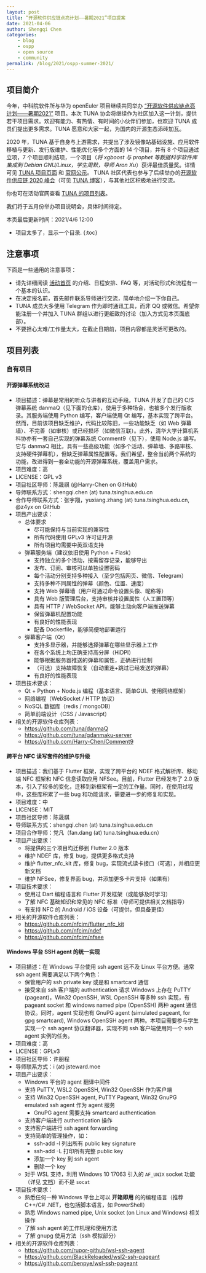 ```yaml
---
layout: post
title: “开源软件供应链点亮计划——暑期2021”项目提案
date: 2021-04-06
author: Shengqi Chen
categories:
    - blog
    - ospp
    - open source
    - community
permalink: /blog/2021/ospp-summer-2021/
---
```


## 项目简介

今年，中科院软件所与华为 openEuler 项目继续共同举办 [“开源软件供应链点亮计划——暑期2021”](https://summer.iscas.ac.cn/) 项目。本次 TUNA 协会将继续作为社区加入这一计划，提供若干项目需求。欢迎有能力、有热情、有时间的小伙伴们参加，也欢迎 TUNA 成员们提出更多需求。TUNA 愿意和大家一起，为国内的开源生态添砖加瓦。

2020 年，TUNA 基于自身与上游需求，共提出了涉及镜像站基础设施、应用软件移植与更新、发行版维护、性能优化等多个方面的 14 个项目，并有 8 个项目通过立项，7 个项目顺利结项，一个项目（_将 xgboost 与 prophet 等数据科学软件库集成到 Debian GNU/Linux，学生周默，导师 Aron Xu_）获评最佳质量奖。详情可见 [TUNA 项目页面](https://tuna.moe/blog/2020/ospp-summer-2020/) 和 [官网公示](https://isrc.iscas.ac.cn/summer2020/#/organisations/tuna)。 TUNA 社区代表也参与了后续举办的[开源软件供应链 2020 峰会](https://isrc.iscas.ac.cn/summer2020/#/summitmeeting)（可见 [TUNA 博客](https://tuna.moe/blog/2020/iscas-conf/)），与其他社区积极地进行交流。

你也可在活动官网查看 [TUNA 的项目列表](https://summer.iscas.ac.cn/#/org/orgdetail/tuna)。

<!-- 我们于 2020/5/23 举办了一次项目说明会，详情可见 [活动公告](/event/2020/ospp-introduction/)，其中有讲稿与录像下载。 -->
我们将于五月份举办项目说明会，具体时间待定。

本页最后更新时间：2021/4/6 12:00

* 项目太多了，显示一个目录.
{:toc}

## 注意事项

下面是一些通用的注意事项：

* 请先详细阅读 [活动首页](https://summer.iscas.ac.cn/) 的介绍、日程安排、FAQ 等，对活动形式和流程有一个基本的认识。
* 在决定报名前，首先邮件联系导师进行交流，简单地介绍一下你自己。
* TUNA 成员大多使用 Telegram 作为即时通讯工具，而非 QQ 或微信。希望你能注册一个并加入 TUNA 群组以进行更细致的讨论（加入方式见本页面底部）。
* 不要担心太难/工作量太大，在截止日期前，项目内容都是灵活可更改的。

## 项目列表

### 自有项目

#### 开源弹幕系统改进

* 项目描述：弹幕是常用的听众与讲者的互动手段。TUNA 开发了自己的 C/S 弹幕系统 danmaQ（见下面的仓库），使用于多种场合，也被多个发行版收录。其服务端使用 Python 编写，客户端使用 Qt 编写，基本实现了跨平台。然而，目前该项目缺乏维护，代码比较陈旧，一些功能缺乏（如 Web 弹幕墙）、不完善（如审核）或已经损坏（如微信互联）。此外，清华大学计算机系科协亦有一套自己实现的弹幕系统 Comment9（见下），使用 Node.js 编写。它与 danmaQ 相比，具有一些高级功能（如多个活动、弹幕墙、多路审核、支持硬件弹幕机），但缺乏弹幕属性配置等。我们希望，整合当前两个系统的功能，改进得到一套全功能的开源弹幕系统，覆盖用户需求。
* 项目难度：高
* LICENSE：GPL v3
* 项目社区导师：陈晟祺 (@Harry-Chen on GitHub)
* 导师联系方式：shengqi.chen (at) tuna.tsinghua.edu.cn
* 合作导师联系方式：张宇翔，yuxiang.zhang (at) tuna.tsinghua.edu.cn, @z4yx on GitHub
* 项目产出要求：
    * 总体要求
        * 尽可能保持与当前实现的兼容性
        * 所有代码使用 GPLv3 许可证开源
        * 所有项目均需要中英双语支持
    * 弹幕服务端（建议依旧使用 Python + Flask）
        * 支持独立的多个活动，按需留存记录，能够导出
        * 发布、订阅、审核可以单独设置密码
        * 每个活动分别支持多种接入（至少包括网页、微信、Telegram）
        * 支持多种不同属性的弹幕（颜色、位置、速度）
        * 支持 Web 弹幕墙（用户可通过命令设置头像、昵称等）
        * 具有 Web 版管理后台，支持审核并设置属性（人工置顶等）
        * 具有 HTTP / WebSocket API，能够主动向客户端推送弹幕
        * 保留弹幕机配置功能
        * 有良好的性能表现
        * 配备 Dockerfile，能够简便地部署运行
    * 弹幕客户端（Qt）
        * 支持多显示器，并能够选择弹幕在哪些显示器上工作
        * 在各个系统上均正确支持高分屏（HiDPI）
        * 能够根据服务器推送的弹幕和属性，正确进行绘制
        * （可选）支持故障恢复（自动重连+跳过已经发送的弹幕）
        * 有良好的性能表现
* 项目技术要求：
    * Qt + Python + Node.js 编程（基本语言、简单GUI、使用网络框架）
    * 网络编程（WebSocket / HTTP 协议）
    * NoSQL 数据库（redis / mongoDB）
    * 简单前端设计（CSS / Javascript）
* 相关的开源软件仓库列表：
    * <https://github.com/tuna/danmaQ>
    * <https://github.com/tuna/gdanmaku-server>
    * <https://github.com/Harry-Chen/Comment9>


#### 跨平台 NFC 读写套件的维护与升级

* 项目描述：我们基于 Flutter 框架，实现了跨平台的 NDEF 格式解析库、移动端 NFC 框架和 NFC 信息读取应用 NFSee。目前，Flutter 已经发布了 2.0 版本，引入了较多的变化，迁移到新框架有一定的工作量。同时，在使用过程中，这些库积累了一些 bug 和功能请求，需要进一步的修复和实现。
* 项目难度：中
* LICENSE：MIT
* 项目社区导师：陈晟祺
* 导师联系方式：shengqi.chen (at) tuna.tsinghua.edu.cn
* 项目合作导师：党凡（fan.dang (at) tuna.tsinghua.edu.cn）
* 项目产出要求：
    * 将提供的三个项目均迁移到 Flutter 2.0 版本
    * 维护 NDEF 库，修复 bug，提供更多格式支持
    * 维护 flutter_nfc_kit 库，修复 bug，实现流式读卡接口（可选），并相应更新文档
    * 维护 NFSee，修复界面 bug，并添加更多卡片支持（如果有）
* 项目技术要求：
    * 使用过 Dart 编程语言和 Flutter 开发框架（或能够及时学习）
    * 了解 NFC 基础知识和常见的 NFC 标准（导师可提供相关文档指导）
    * 有支持 NFC 的 Android / iOS 设备（可提供，但具备更佳）
* 相关的开源软件仓库列表：
    * <https://github.com/nfcim/flutter_nfc_kit>
    * <https://github.com/nfcim/ndef>
    * <https://github.com/nfcim/nfsee>


#### Windows 平台 SSH agent 的统一实现

* 项目描述：在 Windows 平台使用 ssh agent 远不及 Linux 平台方便。通常 ssh agent 需要满足以下两个角色：
    * 保管用户的 ssh private key 或是和 smartcard 通信
    * 接受来自 ssh 客户端的 authentication 请求
  Windows 上存在 PuTTY (pageant)，Win32 OpenSSH, WSL OpenSSH 等多种 ssh 实现，有 pageant socket 和 windows named pipe (OpenSSH) 两种 agent 通信协议。同时，agent 实现也有 GnuPG agent (simulated pageant, for gpg smartcard), Windows OpenSSH agent 两种。本项目需要参与学生实现一个 ssh agent 协议翻译器，实现不同 ssh 客户端使用同一个 ssh agent 实例的任务。
* 项目难度：高
* LICENSE：GPLv3
* 项目社区导师：许朋程
* 导师联系方式：i (at) jsteward.moe
* 项目产出要求：
    * Windows 平台的 agent 翻译中间件
    * 支持 PuTTY, WSL2 OpenSSH, Win32 OpenSSH 作为客户端
    * 支持 Win32 OpenSSH agent, PuTTY Pageant, Win32 GnuPG emulated ssh agent 作为 agent 服务
        * GnuPG agent 需要支持 smartcard authentication
    * 支持客户端进行 authentication 操作
    * 支持客户端进行 ssh agent forwarding
    * 支持简单的管理操作，如：
        * ssh-add -l 列出所有 public key signature
        * ssh-add -L 打印所有完整 public key
        * 添加一个 key 到 ssh agent
        * 删除一个 key
    * 对于 WSL 支持，利用 Windows 10 17063 引入的 `AF_UNIX` socket 功能（详见 [文档](https://devblogs.microsoft.com/commandline/af_unix-comes-to-windows/)）而不是 `socat`
* 项目技术要求：
    * 熟悉任何一种 Windows 平台上可以 __开箱即用__ 的的编程语言（推荐 C++/C# .NET，也包括脚本语言，如 PowerShell）
    * 熟悉 Windows named pipe, Unix socket (on Linux and Windows) 相关操作
    * 了解 ssh agent 的工作机理和使用方法
    * 了解 gnupg 使用方法（ssh 模拟部分）
* 相关的开源软件仓库列表：
    * <https://github.com/rupor-github/wsl-ssh-agent>
    * <https://github.com/BlackReloaded/wsl2-ssh-pageant>
    * <https://github.com/benpye/wsl-ssh-pageant>

